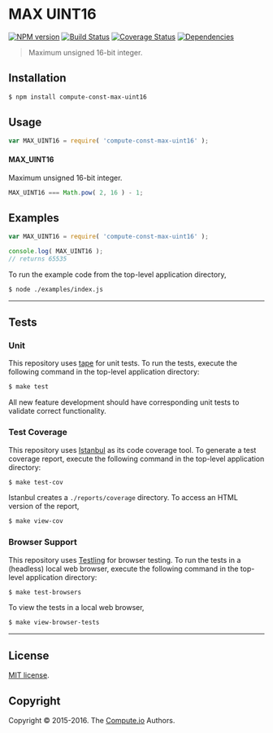 MAX UINT16
===
[![NPM version][npm-image]][npm-url] [![Build Status][build-image]][build-url] [![Coverage Status][coverage-image]][coverage-url] [![Dependencies][dependencies-image]][dependencies-url]

> Maximum unsigned 16-bit integer.


## Installation

``` bash
$ npm install compute-const-max-uint16
```


## Usage

``` javascript
var MAX_UINT16 = require( 'compute-const-max-uint16' );
```

#### MAX_UINT16

Maximum unsigned 16-bit integer.

``` javascript
MAX_UINT16 === Math.pow( 2, 16 ) - 1;
```


## Examples

``` javascript
var MAX_UINT16 = require( 'compute-const-max-uint16' );

console.log( MAX_UINT16 );
// returns 65535
```

To run the example code from the top-level application directory,

``` bash
$ node ./examples/index.js
```


---
## Tests

### Unit

This repository uses [tape][tape] for unit tests. To run the tests, execute the following command in the top-level application directory:

``` bash
$ make test
```

All new feature development should have corresponding unit tests to validate correct functionality.


### Test Coverage

This repository uses [Istanbul][istanbul] as its code coverage tool. To generate a test coverage report, execute the following command in the top-level application directory:

``` bash
$ make test-cov
```

Istanbul creates a `./reports/coverage` directory. To access an HTML version of the report,

``` bash
$ make view-cov
```


### Browser Support

This repository uses [Testling][testling] for browser testing. To run the tests in a (headless) local web browser, execute the following command in the top-level application directory:

``` bash
$ make test-browsers
```

To view the tests in a local web browser,

``` bash
$ make view-browser-tests
```

<!-- [![browser support][browsers-image]][browsers-url] -->


---
## License

[MIT license](http://opensource.org/licenses/MIT).


## Copyright

Copyright &copy; 2015-2016. The [Compute.io][compute-io] Authors.


[npm-image]: http://img.shields.io/npm/v/compute-const-max-uint16.svg
[npm-url]: https://npmjs.org/package/compute-const-max-uint16

[build-image]: http://img.shields.io/travis/const-io/max-uint16/master.svg
[build-url]: https://travis-ci.org/const-io/max-uint16

[coverage-image]: https://img.shields.io/codecov/c/github/const-io/max-uint16/master.svg
[coverage-url]: https://codecov.io/github/const-io/max-uint16?branch=master

[dependencies-image]: http://img.shields.io/david/const-io/max-uint16.svg
[dependencies-url]: https://david-dm.org/const-io/max-uint16

[dev-dependencies-image]: http://img.shields.io/david/dev/const-io/max-uint16.svg
[dev-dependencies-url]: https://david-dm.org/dev/const-io/max-uint16

[github-issues-image]: http://img.shields.io/github/issues/const-io/max-uint16.svg
[github-issues-url]: https://github.com/const-io/max-uint16/issues

[tape]: https://github.com/substack/tape
[istanbul]: https://github.com/gotwarlost/istanbul
[testling]: https://ci.testling.com

[compute-io]: https://github.com/compute-io

